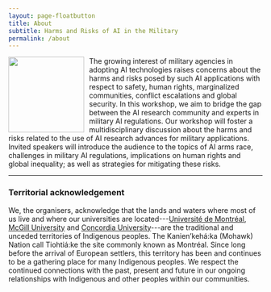 ```yaml
---
layout: page-floatbutton
title: About
subtitle: Harms and Risks of AI in the Military
permalink: /about
---
```

<img src="{{ site.logo }}" style="width:150px;vertical-align:middle;padding-right:10px;float:left">
The growing interest of military agencies in adopting AI technologies raises concerns about the harms and risks posed by such AI applications with respect to safety, human rights, marginalized communities, conflict escalations and global security.  In this workshop, we aim to bridge the gap between the AI research community and experts in military AI regulations. Our workshop will foster a multidisciplinary discussion about the harms and risks related to the use of AI research advances for military applications. Invited speakers will introduce the audience to the topics of AI arms race, challenges in military AI regulations, implications on human rights and global inequality; as well as strategies for mitigating these risks.

---

### Territorial acknowledgement

We, the organisers, acknowledge that the lands and waters where most of us live and where our universities are located---[Université de Montréal](https://www.umontreal.ca/en/indigenouspeoples/), [McGill University](https://www.mcgill.ca/circ/land-acknowledgement) and [Concordia University](https://www.concordia.ca/indigenous/resources/territorial-acknowledgement.html)---are the traditional and unceded territories of Indigenous peoples. The Kanien’kehá:ka (Mohawk) Nation call Tiohtiá:ke the site commonly known as Montréal. Since long before the arrival of European settlers, this territory has been and continues to be a gathering place for many Indigenous peoples. We respect the continued connections with the past, present and future in our ongoing relationships with Indigenous and other peoples within our communities.
